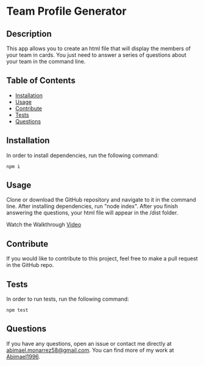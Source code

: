 # Team Profile Generator

## Description
    
This app allows you to create an html file that will display the members of your team in cards. You just need to answer a series of questions about your team in the command line.
    
## Table of Contents
    
- [Installation](#installation)
- [Usage](#usage)
- [Contribute](#contribute)
- [Tests](#tests)
- [Questions](#questions)
    
## Installation

In order to install dependencies, run the following command: 

    npm i
    
## Usage
    
Clone or download the GitHub repository and navigate to it in the command line. After installing dependencies, run "node index". After you finish answering the questions, your html file will appear in the /dist folder.

Watch the Walkthrough [Video](https://watch.screencastify.com/v/KS3AkSe6VUGnDhUhzicE)


## Contribute
    
If you would like to contribute to this project, feel free to make a pull request in the GitHub repo.
    
## Tests

In order to run tests, run the following command: 

    npm test

## Questions

If you have any questions, open an issue or contact me directly at abimael.monarrez58@gmail.com. You can find more of my work at [Abimael1996](https://github.com/Abimael1996).

